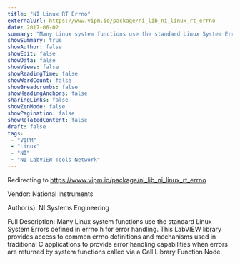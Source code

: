 ```yaml
---
title: "NI Linux RT Errno"
externalUrl: https://www.vipm.io/package/ni_lib_ni_linux_rt_errno
date: 2017-06-02
summary: "Many Linux system functions use the standard Linux System Errors defined in errno."
showSummary: true
showAuthor: false
showEdit: false
showData: false
showViews: false
showReadingTime: false
showWordCount: false
showBreadcrumbs: false
showHeadingAnchors: false
sharingLinks: false
showZenMode: false
showPagination: false
showRelatedContent: false
draft: false
tags:
 - "VIPM"
 - "Linux"
 - "NI"
 - "NI LabVIEW Tools Network"
---
```


Redirecting to https://www.vipm.io/package/ni_lib_ni_linux_rt_errno

Vendor: National Instruments

Author(s): NI Systems Engineering
 
Full Description:
Many Linux system functions use the standard Linux System Errors defined in errno.h for error handling. This LabVIEW library provides access to common errno definitions and mechanisms used in traditional C applications to provide error handling capabilities when errors are returned by system functions called via a Call Library Function Node.